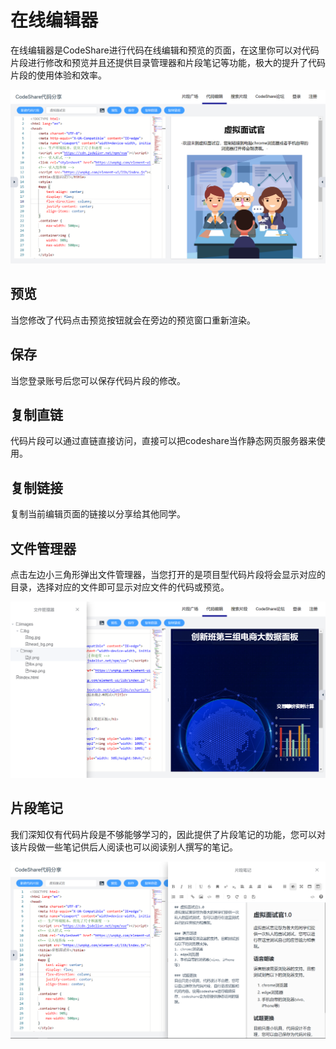 # 在线编辑器
在线编辑器是CodeShare进行代码在线编辑和预览的页面，在这里你可以对代码片段进行修改和预览并且还提供目录管理器和片段笔记等功能，极大的提升了代码片段的使用体验和效率。

![编辑器](../img/guide/editor.png)

## 预览
当您修改了代码点击预览按钮就会在旁边的预览窗口重新渲染。

## 保存
当您登录账号后您可以保存代码片段的修改。

## 复制直链
代码片段可以通过直链直接访问，直接可以把codeshare当作静态网页服务器来使用。

## 复制链接
复制当前编辑页面的链接以分享给其他同学。

## 文件管理器
点击左边小三角形弹出文件管理器，当您打开的是项目型代码片段将会显示对应的目录，选择对应的文件即可显示对应文件的代码或预览。

![片段笔记](../img/guide/filemanager.png)

## 片段笔记
我们深知仅有代码片段是不够能够学习的，因此提供了片段笔记的功能，您可以对该片段做一些笔记供后人阅读也可以阅读别人撰写的笔记。

![片段笔记](../img/guide/note.png)